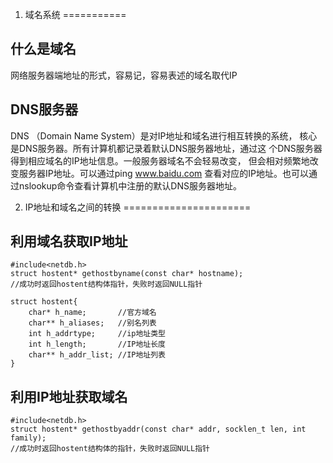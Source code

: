 1. 域名系统
===========

## 什么是域名
网络服务器端地址的形式，容易记，容易表述的域名取代IP

## DNS服务器
 DNS （Domain Name System）是对IP地址和域名进行相互转换的系统，
 核心是DNS服务器。所有计算机都记录着默认DNS服务器地址，通过这
 个DNS服务器得到相应域名的IP地址信息。一般服务器域名不会轻易改变，
 但会相对频繁地改变服务器IP地址。可以通过ping www.baidu.com 
 查看对应的IP地址。也可以通过nslookup命令查看计算机中注册的默认DNS服务器地址。


2. IP地址和域名之间的转换
======================

## 利用域名获取IP地址
```
#include<netdb.h>
struct hostent* gethostbyname(const char* hostname);
//成功时返回hostent结构体指针，失败时返回NULL指针
```

```
struct hostent{
    char* h_name;       //官方域名
    char** h_aliases;   //别名列表
    int h_addrtype;     //ip地址类型
    int h_length;       //IP地址长度
    char** h_addr_list; //IP地址列表
}
```

## 利用IP地址获取域名
```
#include<netdb.h>
struct hostent* gethostbyaddr(const char* addr, socklen_t len, int family);
//成功时返回hostent结构体的指针，失败时返回NULL指针
```